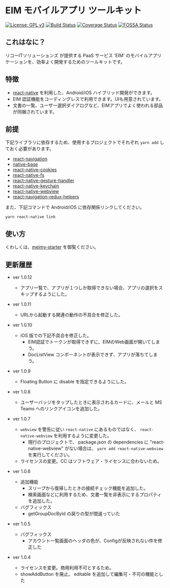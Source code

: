 # EIM モバイルアプリ ツールキット

[![License: GPL v3](https://img.shields.io/badge/License-GPLv3-blue.svg)](https://www.gnu.org/licenses/gpl-3.0)
[![Build Status](https://travis-ci.org/rits-ebihara/meimy.svg?branch=master)](https://travis-ci.org/rits-ebihara/meimy)
[![Coverage Status](https://coveralls.io/repos/github/rits-ebihara/meimy/badge.svg)](https://coveralls.io/github/rits-ebihara/meimy)
[![FOSSA Status](https://bit.ly/2QPIhLJ)](https://app.fossa.com/projects/git%2Bgithub.com%2Frits-ebihara%2Fmeimy?ref=badge_shield)

## これはなに？

リコーITソリューションズ が提供する PaaS サービス 'EIM' のモバイルアプリケーションを、効率よく開発するためのツールキットです。

## 特徴

* [react-native](https://github.com/facebook/react-native) を利用した、Android/iOS ハイブリッド開発ができます。
* EIM 認証機能をコーディングレスで利用できます。UIも用意されています。
* 文書の一覧、ユーザー選択ダイアログなど、EIMアプリでよく使われる部品が同梱されています。

## 前提

下記ライブラリに依存するため、使用するプロジェクトでそれぞれ `yarn add` しておく必要があります。

* [react-navigation](https://github.com/react-navigation/react-navigation)
* [native-base](https://github.com/GeekyAnts/NativeBase)
* [react-native-cookies](https://github.com/joeferraro/react-native-cookies)
* [react-native-fs](https://github.com/itinance/react-native-fs)
* [react-native-gesture-handler](https://github.com/kmagiera/react-native-gesture-handler)
* [react-native-keychain](https://github.com/oblador/react-native-keychain)
* [react-native-webview](https://github.com/react-native-community/react-native-webview)
* [react-navigation-redux-helpers](https://github.com/react-navigation/redux-helpers)

また、下記コマンドで Android/iOS に依存関係リンクしてください。

```
yarn react-native link
```

## 使い方

くわしくは、[meimy-starter](https://github.com/rits-ebihara/meimy-starter) を御覧ください。

## 更新履歴

* ver 1.0.12
    * アプリ一覧で、アプリが１つしか取得できない場合、アプリの選択をスキップするようにした。

* ver 1.0.11
    * URLから起動する関連の動作の不具合を修正した。

* ver 1.0.10
    * iOS 版での下記不具合を修正した。
        * EIM認証でトークンが取得できずに、EIMのWeb画面が開いてしまう。
        * DocListView コンポーネントが表示できず、アプリが落ちてしまう。

* ver 1.0.9
    * Floating Button に disable を指定できるようにした。

* ver 1.0.8
    * ユーザーバッジをタップしたときに表示されるカードに、メールと MS Teams へのリンクアイコンを追加した。

* ver 1.0.7
    * ```webview``` を警告に従い ```react-native``` にあるものではなく、 ```react-native-webview``` を利用するように変更した。
    	* 現行のプロジェクトで、 package.json の dependencies に "react-native-webview" がない場合は、 ```yarn add react-native-webview``` を実行してください。
    * ライセンスの変更。CC はソフトウェア・ライセンスに合わないため。

* ver 1.0.6
    * 追加機能
        * スリープから復帰したときの接続チェック機能を追加した。
        * 検索画面などに利用するため、文書一覧を非表示にするプロパティを追加した。
    * バグフィックス
        * getGroupDocById の戻りの型が間違っていた

* ver 1.0.5
    * バグフィックス
      * アカウント一覧画面のヘッダの色が、Configが反映されない件を修正した

* ver 1.0.4
    * ライセンスを変更。商用利用不可とするため。
    * showAddButton を廃止。 editable を追加して編集可・不可の機能とした

